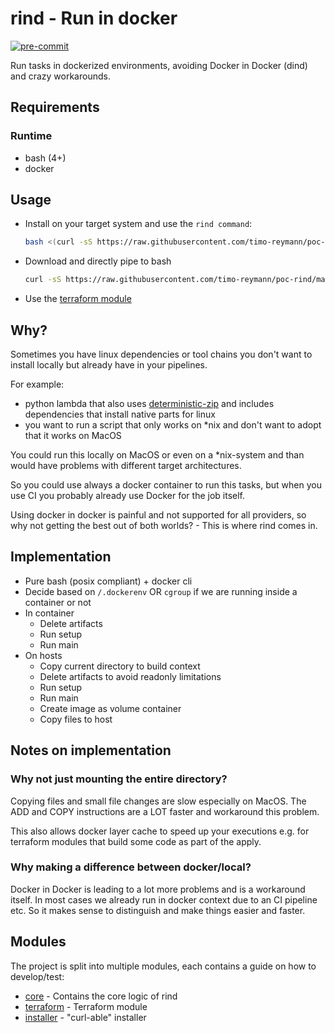 rind - Run in docker
===
[![pre-commit](https://img.shields.io/badge/%E2%9A%93%20%20pre--commit-enabled-success)](https://pre-commit.com/)

Run tasks in dockerized environments, avoiding Docker in Docker (dind) and crazy workarounds.

## Requirements

### Runtime

- bash (4+)
- docker

## Usage

- Install on your target system and use the `rind command`:
  ```bash
  bash <(curl -sS https://raw.githubusercontent.com/timo-reymann/poc-rind/main/installer)
  ```
- Download and directly pipe to bash
  ```bash
  curl -sS https://raw.githubusercontent.com/timo-reymann/poc-rind/main/core/rind | bash -s - --log-level DEBUG
  ```

- Use the [terraform module](./terraform)

## Why?

Sometimes you have linux dependencies or tool chains you don't want to install locally but already have in your
pipelines.

For example:

- python lambda that also uses [deterministic-zip](https://github.com/timo-reymann/deterministic-zip) and includes
  dependencies that install native parts for linux
- you want to run a script that only works on *nix and don't want to adopt that it works on MacOS

You could run this locally on MacOS or even on a *nix-system and than would have problems with different target
architectures.

So you could use always a docker container to run this tasks, but when you use CI you probably already use Docker for
the job itself.

Using docker in docker is painful and not supported for all providers, so why not getting the best out of both worlds? -
This is where rind comes in.

## Implementation

- Pure bash (posix compliant) + docker cli
- Decide based on `/.dockerenv` OR `cgroup` if we are running inside a container or not
- In container
    - Delete artifacts
    - Run setup
    - Run main
- On hosts
    - Copy current directory to build context
    - Delete artifacts to avoid readonly limitations
    - Run setup
    - Run main
    - Create image as volume container
    - Copy files to host

## Notes on implementation

### Why not just mounting the entire directory?

Copying files and small file changes are slow especially on MacOS. The ADD and COPY instructions are a LOT faster and
workaround this problem.

This also allows docker layer cache to speed up your executions e.g. for terraform modules that build some code as part
of the apply.

### Why making a difference between docker/local?

Docker in Docker is leading to a lot more problems and is a workaround itself. In most cases we already run in docker
context due to an CI pipeline etc.
So it makes sense to distinguish and make things easier and faster.

## Modules

The project is split into multiple modules, each contains a guide on how to develop/test:

- [core](./core) - Contains the core logic of rind
- [terraform](./terraform) - Terraform module
- [installer](./installer) - "curl-able" installer
